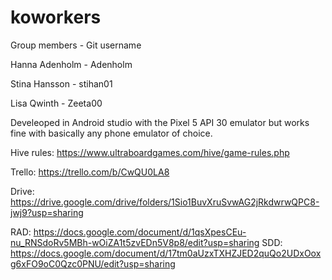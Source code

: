# koworkers

Group members - Git username

  Hanna Adenholm -  Adenholm
  
  Stina Hansson -   stihan01
  
  Lisa Qwinth -     Zeeta00
  
Develeoped in Android studio with the Pixel 5 API 30 emulator but works fine with basically any phone emulator of choice.

Hive rules: https://www.ultraboardgames.com/hive/game-rules.php  

Trello: https://trello.com/b/CwQU0LA8

Drive: https://drive.google.com/drive/folders/1Sio1BuvXruSvwAG2jRkdwrwQPC8-jwj9?usp=sharing

RAD: https://docs.google.com/document/d/1qsXpesCEu-nu_RNSdoRv5MBh-wOiZA1t5zvEDn5V8p8/edit?usp=sharing
SDD: https://docs.google.com/document/d/17tm0aUzxTXHZJED2quQo2UDxOoxg6xFO9oC0Qzc0PNU/edit?usp=sharing
